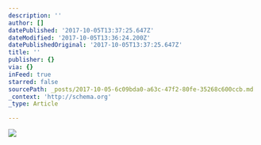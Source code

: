 ```yaml
---
description: ''
author: []
datePublished: '2017-10-05T13:37:25.647Z'
dateModified: '2017-10-05T13:36:24.200Z'
datePublishedOriginal: '2017-10-05T13:37:25.647Z'
title: ''
publisher: {}
via: {}
inFeed: true
starred: false
sourcePath: _posts/2017-10-05-6c09bda0-a63c-47f2-80fe-35268c600ccb.md
_context: 'http://schema.org'
_type: Article

---
```

![](https://the-grid-user-content.s3-us-west-2.amazonaws.com/720141dc-29d6-409e-8836-242e2442e68f.jpg)